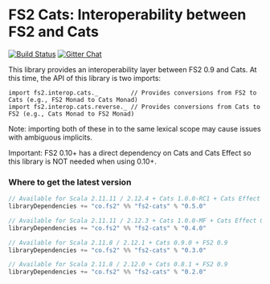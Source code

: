 FS2 Cats: Interoperability between FS2 and Cats
===============================================

[![Build Status](https://travis-ci.org/functional-streams-for-scala/fs2-cats.svg?branch=master)](http://travis-ci.org/functional-streams-for-scala/fs2-cats)
[![Gitter Chat](https://badges.gitter.im/functional-streams-for-scala/fs2.svg)](https://gitter.im/functional-streams-for-scala/fs2)

This library provides an interoperability layer between FS2 0.9 and Cats. At this time, the API of this library is two imports:

    import fs2.interop.cats._         // Provides conversions from FS2 to Cats (e.g., FS2 Monad to Cats Monad)
    import fs2.interop.cats.reverse._ // Provides conversions from Cats to FS2 (e.g., Cats Monad to FS2 Monad)

Note: importing both of these in to the same lexical scope may cause issues with ambiguous implicits.

Important: FS2 0.10+ has a direct dependency on Cats and Cats Effect so this library is NOT needed when using 0.10+.

### <a id="getit"></a> Where to get the latest version ###

```scala
// Available for Scala 2.11.11 / 2.12.4 + Cats 1.0.0-RC1 + Cats Effect 0.5 + FS2 0.9
libraryDependencies += "co.fs2" %% "fs2-cats" % "0.5.0"

// Available for Scala 2.11.11 / 2.12.3 + Cats 1.0.0-MF + Cats Effect 0.4 + FS2 0.9
libraryDependencies += "co.fs2" %% "fs2-cats" % "0.4.0"

// Available for Scala 2.11.8 / 2.12.1 + Cats 0.9.0 + FS2 0.9
libraryDependencies += "co.fs2" %% "fs2-cats" % "0.3.0"

// Available for Scala 2.11.8 / 2.12.0 + Cats 0.8.1 + FS2 0.9
libraryDependencies += "co.fs2" %% "fs2-cats" % "0.2.0"
```


